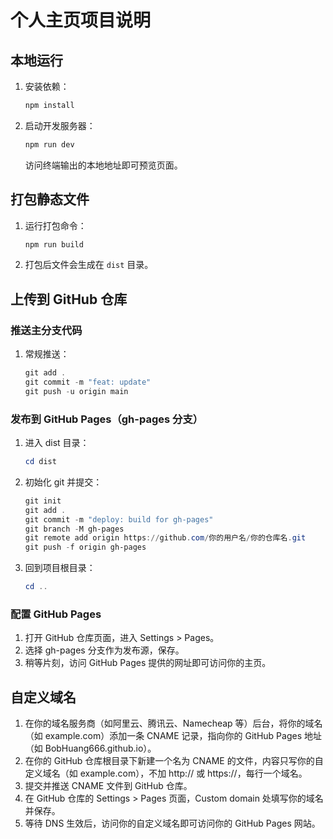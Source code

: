 # 个人主页项目说明

## 本地运行

1. 安装依赖：

   ```powershell
   npm install
   ```

2. 启动开发服务器：

   ```powershell
   npm run dev
   ```

   访问终端输出的本地地址即可预览页面。

## 打包静态文件

1. 运行打包命令：

   ```powershell
   npm run build
   ```

2. 打包后文件会生成在 `dist` 目录。

## 上传到 GitHub 仓库

### 推送主分支代码

1. 常规推送：

   ```powershell
   git add .
   git commit -m "feat: update"
   git push -u origin main
   ```

### 发布到 GitHub Pages（gh-pages 分支）

1. 进入 dist 目录：

   ```powershell
   cd dist
   ```

2. 初始化 git 并提交：

   ```powershell
   git init
   git add .
   git commit -m "deploy: build for gh-pages"
   git branch -M gh-pages
   git remote add origin https://github.com/你的用户名/你的仓库名.git
   git push -f origin gh-pages
   ```

3. 回到项目根目录：

   ```powershell
   cd ..
   ```

### 配置 GitHub Pages

1. 打开 GitHub 仓库页面，进入 Settings > Pages。
2. 选择 gh-pages 分支作为发布源，保存。
3. 稍等片刻，访问 GitHub Pages 提供的网址即可访问你的主页。

## 自定义域名

1.  在你的域名服务商（如阿里云、腾讯云、Namecheap 等）后台，将你的域名（如 example.com）添加一条 CNAME 记录，指向你的 GitHub Pages 地址（如 BobHuang666.github.io）。
2.  在你的 GitHub 仓库根目录下新建一个名为 CNAME 的文件，内容只写你的自定义域名（如 example.com），不加 http:// 或 https://，每行一个域名。
3.  提交并推送 CNAME 文件到 GitHub 仓库。
4.  在 GitHub 仓库的 Settings > Pages 页面，Custom domain 处填写你的域名并保存。
5.  等待 DNS 生效后，访问你的自定义域名即可访问你的 GitHub Pages 网站。
